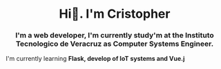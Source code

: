 ### <h1 align="center">Hi👋. I'm Cristopher</h1>

<h3 align="center">I'm a web developer, I'm currently study'm at the Instituto Tecnologico de Veracruz as Computer Systems Engineer.</h3>

I'm currently learning  **Flask, develop of IoT systems and Vue.j**

<!--
**AscCrs/AscCrs** is a ✨ _special_ ✨ repository because its `README.md` (this file) appears on your GitHub profile.

Here are some ideas to get you started:

- 🔭 I’m currently working on ...
- 🌱 I’m currently learning ...
- 👯 I’m looking to collaborate on ...
- 🤔 I’m looking for help with ...
- 💬 Ask me about ...
- 📫 How to reach me: ...
- 😄 Pronouns: ...
- ⚡ Fun fact: ...
--> 